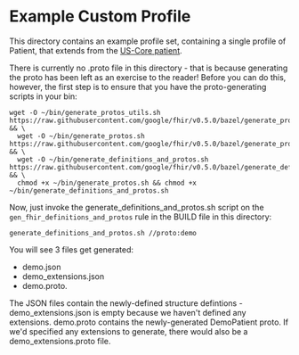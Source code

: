 # Example Custom Profile

This directory contains an example profile set, containing a single profile of Patient, that extends from the [US-Core patient](http://hl7.org/fhir/us/core/StructureDefinition/us-core-patient).

There is currently no .proto file in this directory - that is because generating the proto has been left as an exercise to the reader!  Before you can do this, however, the first step is to ensure that you have the proto-generating scripts in your bin:

```
wget -O ~/bin/generate_protos_utils.sh https://raw.githubusercontent.com/google/fhir/v0.5.0/bazel/generate_protos_utils.sh && \
  wget -O ~/bin/generate_protos.sh https://raw.githubusercontent.com/google/fhir/v0.5.0/bazel/generate_protos.sh && \
  wget -O ~/bin/generate_definitions_and_protos.sh https://raw.githubusercontent.com/google/fhir/v0.5.0/bazel/generate_definitions_and_protos.sh && \
  chmod +x ~/bin/generate_protos.sh && chmod +x ~/bin/generate_definitions_and_protos.sh
```
Now, just invoke the generate_definitions_and_protos.sh script on the `gen_fhir_definitions_and_protos` rule in the BUILD file in this directory:
```
generate_definitions_and_protos.sh //proto:demo
```

You will see 3 files get generated: 
* demo.json
* demo_extensions.json
* demo.proto.

The JSON files contain the newly-defined structure defintions - demo_extensions.json is empty because we haven't defined any extensions.  demo.proto contains the newly-generated DemoPatient proto.  If we'd specified any extensions to generate, there would also be a demo_extensions.proto file.
